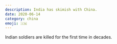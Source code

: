 ```yaml
---
description: India has skimish with China. 
date: 2020-06-14
category: china
emoji: 🇮🇳
---
```


Indian soldiers are killed for the first time in decades.